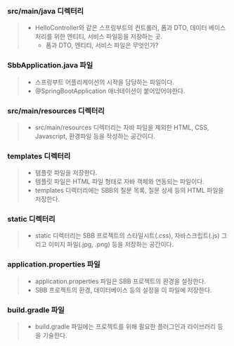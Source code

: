 ### src/main/java 디렉터리
> * HelloController와 같은 스프링부트의 컨트롤러, 폼과 DTO, 데이터 베이스 처리를 위한 엔티티, 
> 서비스 파일등을 저장하는 곳.
>   * 폼과 DTO, 엔티티, 서비스 파일은 무엇인가?

### SbbApplication.java 파일
> * 스프링부트 어플리케이션의 시작을 담당하는 파일이다.
> * @SpringBootApplication 애너테이션이 붙어있어야한다.

### src/main/resources 디렉터리
> * src/main/resources 디렉터리는 자바 파일을 제외한 HTML, CSS, Javascript, 환경파일 등을 작성하는 공간이다.

### templates 디렉터리
> * 템플릿 파일을 저장한다.
> * 템플릿 파일은 HTML 파일 형태로 자바 객체와 연동되는 파일이다.
> * templates 디렉터리에는 SBB의 질문 목록, 질문 상세 등의 HTML 파일을 저장한다.

### static 디렉터리
> * static 디렉터리는 SBB 프로젝트의 스타일시트(.css), 
> 자바스크립트(.js) 그리고 이미지 파일(.jpg, .png) 등을 저장하는 공간이다.

### application.properties 파일
> * application.properties 파일은 SBB 프로젝트의 환경을 설정한다.
> * SBB 프로젝트의 환경, 데이터베이스 등의 설정을 이 파일에 저장한다.

### build.gradle 파일
> * build.gradle 파일에는 프로젝트를 위해 필요한 플러그인과 라이브러리 등을 기술한다.
